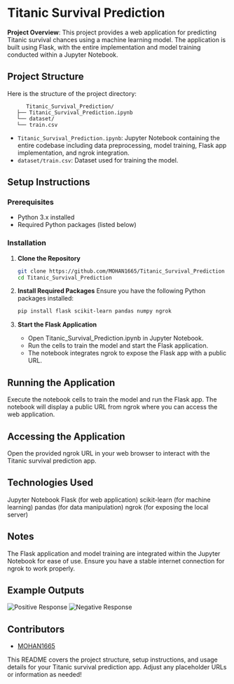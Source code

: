 # Titanic Survival Prediction

**Project Overview**: This project provides a web application for predicting Titanic survival chances using a machine learning model. The application is built using Flask, with the entire implementation and model training conducted within a Jupyter Notebook.

## Project Structure

Here is the structure of the project directory:

```
      Titanic_Survival_Prediction/
   ├── Titanic_Survival_Prediction.ipynb
   └── dataset/
   └── train.csv
```
- `Titanic_Survival_Prediction.ipynb`: Jupyter Notebook containing the entire codebase including data preprocessing, model training, Flask app implementation, and ngrok integration.
- `dataset/train.csv`: Dataset used for training the model.

## Setup Instructions

### Prerequisites

- Python 3.x installed
- Required Python packages (listed below)

### Installation

1. **Clone the Repository**
   ```bash
   git clone https://github.com/MOHAN1665/Titanic_Survival_Prediction
   cd Titanic_Survival_Prediction

2. **Install Required Packages**
Ensure you have the following Python packages installed:
   ```bash 
   pip install flask scikit-learn pandas numpy ngrok

4. **Start the Flask Application**
   
   - Open Titanic_Survival_Prediction.ipynb in Jupyter Notebook.
   - Run the cells to train the model and start the Flask application.
   - The notebook integrates ngrok to expose the Flask app with a public URL.

## Running the Application
Execute the notebook cells to train the model and run the Flask app.
The notebook will display a public URL from ngrok where you can access the web application.

## Accessing the Application
Open the provided ngrok URL in your web browser to interact with the Titanic survival prediction app.

## Technologies Used
Jupyter Notebook
Flask (for web application)
scikit-learn (for machine learning)
pandas (for data manipulation)
ngrok (for exposing the local server)

## Notes
The Flask application and model training are integrated within the Jupyter Notebook for ease of use.
Ensure you have a stable internet connection for ngrok to work properly.

## Example Outputs

![Positive Response](images/Output_1.jpg)
![Negative Response](images/Output_0.jpg)

## Contributors
- [MOHAN1665](https://github.com/MOHAN1665)


This README covers the project structure, setup instructions, and usage details for your Titanic survival prediction app. Adjust any placeholder URLs or information as needed!







